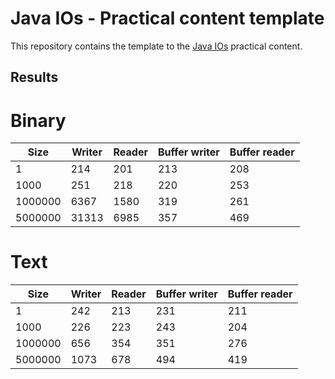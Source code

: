 # Java IOs - Practical content template

This repository contains the template to the
[Java IOs](https://github.com/heig-vd-dai-course/heig-vd-dai-course/tree/main/05-java-ios)
practical content.

## Results

# Binary

| Size    | Writer | Reader | Buffer writer | Buffer reader |
| ------- | ------ | ------ | ------------- | ------------- |
| 1       | 214    | 201    | 213           | 208           |
| 1000    | 251    | 218    | 220           | 253           |
| 1000000 | 6367   | 1580   | 319           | 261           |
| 5000000 | 31313  | 6985   | 357           | 469           |

# Text

| Size    | Writer | Reader | Buffer writer | Buffer reader |
| ------- | ------ | ------ | ------------- | ------------- |
| 1       | 242    | 213    | 231           | 211           |
| 1000    | 226    | 223    | 243           | 204           |
| 1000000 | 656    | 354    | 351           | 276           |
| 5000000 | 1073   | 678    | 494           | 419           |
